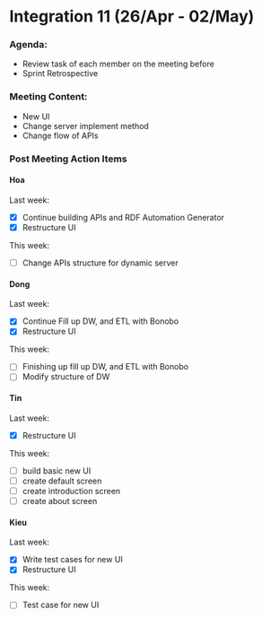 # Integration 11 (26/Apr - 02/May)

### Agenda:

- Review task of each member on the meeting before
- Sprint Retrospective

### Meeting Content:

- New UI
- Change server implement method
- Change flow of APIs

### Post Meeting Action Items

#### Hoa

Last week:

- [x] Continue building APIs and RDF Automation Generator
- [x] Restructure UI

This week:

- [ ] Change APIs structure for dynamic server

#### Dong

Last week:

- [x] Continue Fill up DW, and ETL with Bonobo
- [x] Restructure UI

This week:

- [ ] Finishing up fill up DW, and ETL with Bonobo
- [ ] Modify structure of DW

#### Tin

Last week:

- [x] Restructure UI

This week:

- [ ] build basic new UI
- [ ] create default screen
- [ ] create introduction screen
- [ ] create about screen

#### Kieu

Last week:

- [x] Write test cases for new UI
- [x] Restructure UI

This week:

- [ ] Test case for new UI

